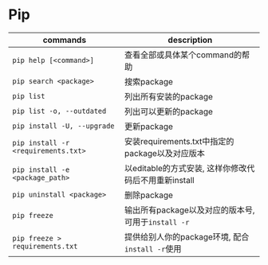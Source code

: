# Pip

| commands                            | description                                           |
|-------------------------------------|-------------------------------------------------------|
| `pip help [<command>]`              | 查看全部或具体某个command的帮助                       |
| `pip search <package>`              | 搜索package                                           |
| `pip list`                          | 列出所有安装的package                                 |
| `pip list -o, --outdated`           | 列出可以更新的package                                 |
| `pip install -U, --upgrade`         | 更新package                                           |
| `pip install -r <requirements.txt>` | 安装requirements.txt中指定的package以及对应版本       |
| `pip install -e <package_path>`     | 以editable的方式安装, 这样你修改代码后不用重新install |
| `pip uninstall <package>`           | 删除package                                           |
| `pip freeze`                        | 输出所有package以及对应的版本号, 可用于`install -r`   |
| `pip freeze > requirements.txt`     | 提供给别人你的package环境, 配合`install -r`使用       |
